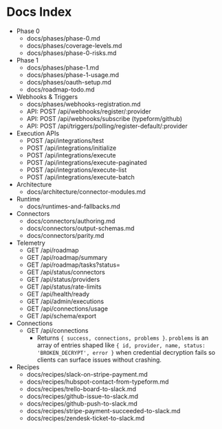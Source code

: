 # Docs Index

- Phase 0
  - docs/phases/phase-0.md
  - docs/phases/coverage-levels.md
  - docs/phases/phase-0-risks.md
- Phase 1
  - docs/phases/phase-1.md
  - docs/phases/phase-1-usage.md
  - docs/phases/oauth-setup.md
  - docs/roadmap-todo.md
- Webhooks & Triggers
  - docs/phases/webhooks-registration.md
  - API: POST /api/webhooks/register/:provider
  - API: POST /api/webhooks/subscribe (typeform/github)
  - API: POST /api/triggers/polling/register-default/:provider
- Execution APIs
  - POST /api/integrations/test
  - POST /api/integrations/initialize
  - POST /api/integrations/execute
  - POST /api/integrations/execute-paginated
  - POST /api/integrations/execute-list
  - POST /api/integrations/execute-batch
- Architecture
  - docs/architecture/connector-modules.md
- Runtime
  - docs/runtimes-and-fallbacks.md
- Connectors
  - docs/connectors/authoring.md
  - docs/connectors/output-schemas.md
  - docs/connectors/parity.md
- Telemetry
  - GET /api/roadmap
  - GET /api/roadmap/summary
  - GET /api/roadmap/tasks?status=
  - GET /api/status/connectors
  - GET /api/status/providers
  - GET /api/status/rate-limits
  - GET /api/health/ready
  - GET /api/admin/executions
  - GET /api/connections/usage
  - GET /api/schema/export
- Connections
  - GET /api/connections
    - Returns `{ success, connections, problems }`. `problems` is an array of entries shaped like `{ id, provider, name, status: 'BROKEN_DECRYPT', error }` when credential decryption fails so clients can surface issues without crashing.
- Recipes
  - docs/recipes/slack-on-stripe-payment.md
  - docs/recipes/hubspot-contact-from-typeform.md
  - docs/recipes/trello-board-to-slack.md
  - docs/recipes/github-issue-to-slack.md
  - docs/recipes/github-push-to-slack.md
  - docs/recipes/stripe-payment-succeeded-to-slack.md
  - docs/recipes/zendesk-ticket-to-slack.md
